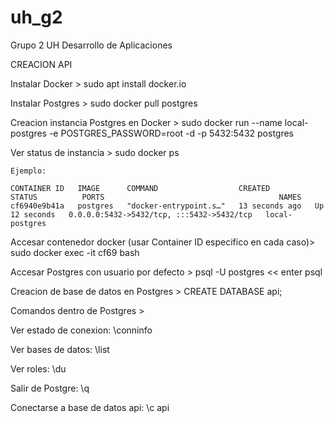 # uh_g2
Grupo 2 UH Desarrollo de Aplicaciones

CREACION API

Instalar Docker > 
	sudo apt install docker.io

Instalar Postgres > 
	sudo docker pull postgres

Creacion instancia Postgres en Docker > 
	sudo docker run --name local-postgres -e POSTGRES_PASSWORD=root -d -p 5432:5432 postgres

Ver status de instancia > 
	sudo docker ps

	Ejemplo:

	CONTAINER ID   IMAGE      COMMAND                  CREATED          STATUS          PORTS                                       NAMES
	cf6940e9b41a   postgres   "docker-entrypoint.s…"   13 seconds ago   Up 12 seconds   0.0.0.0:5432->5432/tcp, :::5432->5432/tcp   local-postgres

Accesar contenedor docker (usar Container ID especifico en cada caso)> 
	sudo docker exec -it cf69 bash

Accesar Postgres con usuario por defecto >
  psql -U postgres << enter psql

Creacion de base de datos en Postgres >
  CREATE DATABASE api;

  Comandos dentro de Postgres >
  
  Ver estado de conexion:
  \conninfo
  
  Ver bases de datos:
  \list
  
  Ver roles:
  \du
  
  Salir de Postgre:
  \q
  
  Conectarse a base de datos api:
  \c api
